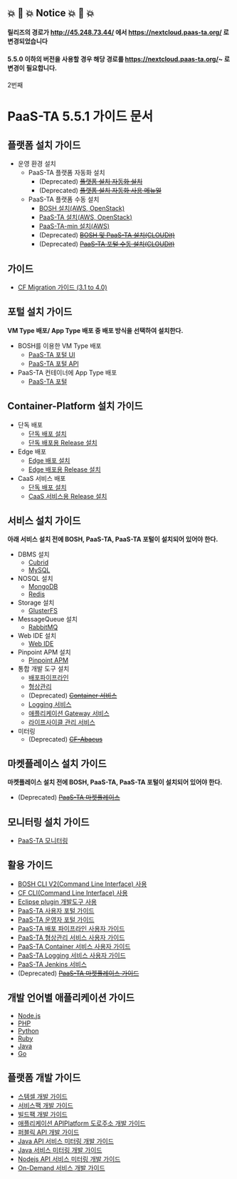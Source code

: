 ## 💥 🚨 💥 Notice 💥 🚨 💥
#### 릴리즈의 경로가 http://45.248.73.44/ 에서 https://nextcloud.paas-ta.org/ 로 변경되었습니다  
#### 5.5.0 이하의 버전을 사용할 경우 해당 경로를 https://nextcloud.paas-ta.org/~ 로 변경이 필요합니다.  

2번째 

# PaaS-TA 5.5.1 가이드 문서


## 플랫폼 설치 가이드
- 운영 환경 설치
  - PaaS-TA 플랫폼 자동화 설치
    - (Deprecated) ~~[플랫폼 설치 자동화  설치](./use-guide/platform/PAAS-TA_PLATFORM_INSTALL_AUTOMATION_INSTALL_GUIDE_v1.0.md)~~
    - (Deprecated) ~~[플랫폼 설치 자동화 사용 메뉴얼](./use-guide/platform/PAAS-TA_PLATFORM_INSTALL_AUTOMATION_USE_MANUAL_v1.0.md)~~
  - PaaS-TA 플랫폼 수동 설치
    - [BOSH 설치(AWS, OpenStack)](./install-guide/bosh/PAAS-TA_BOSH2_INSTALL_GUIDE_V5.0.md)
    - [PaaS-TA 설치(AWS, OpenStack)](./install-guide/paasta/PAAS-TA_CORE_INSTALL_GUIDE_V5.0.md)
    - [PaaS-TA-min 설치(AWS)](./install-guide/paasta/PAAS-TA_MIN_INSTALL_GUIDE.md)
    - (Deprecated) ~~[BOSH 및 PaaS-TA 설치(CLOUDit)](./use-guide/platform/PAAS-TA_PLATFORM_INSTALL_AUTOMATION_CLOUDIT_v1.0.md)~~
    - (Deprecated) ~~[PaaS-TA 포털 수동 설치(CLOUDit)](./use-guide/platform/PAAS-TA_PLATFORM_INSTALL_AUTOMATION_CLOUDIT_PORTAL_v1.0.md)~~

##  가이드
- [CF Migration 가이드 (3.1 to 4.0)](../../../Guide-4.0-ROTELLE/blob/master/PaaS_TA_4.0_migration.md)
  
## 포털 설치 가이드
**VM Type 배포/ App Type 배포 중 배포 방식을 선택하여 설치한다.**
- BOSH를 이용한 VM Type 배포
  - [PaaS-TA 포털 UI](./install-guide/portal/PAAS-TA_PORTAL_UI_SERVICE_INSTALL_GUIDE_V1.0.md)
  - [PaaS-TA 포털 API](./install-guide/portal/PAAS-TA_PORTAL_API_SERVICE_INSTALL_GUIDE_V1.0.md)
- PaaS-TA 컨테이너에 App Type 배포
  - [PaaS-TA 포털](./install-guide/portal/PAAS-TA_PORTAL_SERVICE_APP_TYPE_INSTALL_GUIDE_V1.0.md)

## Container-Platform 설치 가이드
- 단독 배포
  - [단독 배포 설치](https://github.com/PaaS-TA/paas-ta-container-platform/blob/master/install-guide/standalone/paas-ta-container-platform-standalone-deployment-guide-v1.0.md)
  - [단독 배포용 Release 설치](https://github.com/PaaS-TA/paas-ta-container-platform/blob/master/install-guide/bosh/paas-ta-container-platform-bosh-deployment-spray-guide-v1.0.md)
- Edge 배포
  - [Edge 배포 설치](https://github.com/PaaS-TA/paas-ta-container-platform/blob/master/install-guide/edge/paas-ta-container-platform-edge-deployment-guide-v1.0.md)
  - [Edge 배포용 Release 설치](https://github.com/PaaS-TA/paas-ta-container-platform/blob/master/install-guide/bosh/paas-ta-container-platform-bosh-deployment-edge-guide-v1.0.md)
- CaaS 서비스 배포
  - [단독 배포 설치](https://github.com/PaaS-TA/paas-ta-container-platform/blob/master/install-guide/standalone/paas-ta-container-platform-standalone-deployment-guide-v1.0.md)
  - [CaaS 서비스용 Release 설치](https://github.com/PaaS-TA/paas-ta-container-platform/blob/master/install-guide/bosh/paas-ta-container-platform-bosh-deployment-caas-guide-v1.0.md)

## 서비스 설치 가이드
**아래 서비스 설치 전에 BOSH, PaaS-TA, PaaS-TA 포털이 설치되어 있어야 한다.**

- DBMS 설치
  - [Cubrid](./service-guide/dbms/PAAS-TA_CUBRID_SERVICE_INSTALL_GUIDE_V1.0.md)
  - [MySQL](./service-guide/dbms/PAAS-TA_MYSQL_SERVICE_INSTALL_GUIDE_V1.0.md)
- NOSQL 설치
  - [MongoDB](./service-guide/nosql/PAAS-TA_MONGODB_SERVICE_INSTALL_GUIDE_V1.0.md)
  - [Redis](./service-guide/nosql/PAAS-TA_ON_DEMAND_REDIS_SERVICE_INSTALL_GUIDE_V1.0.md)
- Storage 설치
  - [GlusterFS](./service-guide/storage/PAAS-TA_GLUSTERFS_SERVICE_INSTALL_GUIDE_V1.0.md)
- MessageQueue 설치
  - [RabbitMQ](./service-guide/messagequeue/PAAS-TA_RABBITMQ_SERVICE_INSTALL_GUIDE_V1.0.md)
- Web IDE 설치
  - [Web IDE](./service-guide/webide/PAAS-TA_WEB_IDE_INSTALL_GUIDE_V1.0.md)
- Pinpoint APM 설치
  - [Pinpoint APM](./service-guide/etc/PAAS-TA_PINPOINT_SERVICE_INSTALL_GUIDE_V1.0.md)  
- 통합 개발 도구 설치
  - [배포파이프라인](./service-guide/tools/PAAS-TA_DELIVERY_PIPELINE_SERVICE_INSTALL_GUIDE_V1.0.md)
  - [형상관리](./service-guide/tools/PAAS-TA_SOURCE_CONTROL_SERVICE_INSTALL_GUIDE_V1.0.md)
  - (Deprecated) ~~[Container 서비스](./service-guide/tools/PAAS-TA_CONTAINER_SERVICE_INSTALL_GUIDE_V2.0.md)~~
  - [Logging 서비스](./service-guide/tools/PAAS-TA_LOGGING_SERVICE_INSTALL_GUIDE_V1.0.md)
  - [애플리케이션 Gateway 서비스](./service-guide/tools/PAAS-TA_APPLICATION_GATEWAY_SERVICE_INSTALL_GUIDE_V1.0.md)
  - [라이프사이클 관리 서비스](./service-guide/tools/PAAS-TA_LIFECYCLE_MANAGEMENT_SERVICE_INSTALL_GUIDE_V1.0.md)
- 미터링
  - (Deprecated) ~~[CF-Abacus](./install-guide/metering/PAAS-TA_METERING_INSTALL_GUIDE.md)~~

## 마켓플레이스 설치 가이드
**마켓플레이스 설치 전에 BOSH, PaaS-TA, PaaS-TA 포털이 설치되어 있어야 한다.**

- (Deprecated) ~~[PaaS-TA 마켓플레이스](./service-guide/marketplace/PAAS-TA_MARKETPLACE_INSTALL_GUIDE_V1.0.md)~~

## 모니터링 설치 가이드
- [PaaS-TA 모니터링](./service-guide/monitoring/PAAS-TA_MONITORING_INSTALL_GUIDE_V5.0.md)

## 활용 가이드
- [BOSH CLI V2(Command Line Interface) 사용](../../../Guide-4.0-ROTELLE/blob/master/Use-Guide/Bosh/PaaS-TA_BOSH_CLI_V2_사용자_가이드v1.0.md)
- [CF CLI(Command Line Interface) 사용](../../../Guide-1.0-Spaghetti-/blob/master/Use-Guide/OpenPaas%20CLi%20가이드.md)
- [Eclipse plugin 개발도구 사용](../../../Guide-1.0-Spaghetti-/blob/master/Use-Guide/Open%20PaaS%20개발환경%20사용%20가이드.md)
- [PaaS-TA 사용자 포털 가이드](./use-guide/portal/PAAS-TA_USER_PORTAL_USE_GUIDE_V1.1.md)
- [PaaS-TA 운영자 포털 가이드](./use-guide/portal/PAAS-TA_ADMIN_PORTAL_USE_GUIDE_V1.1.md)
- [PaaS-TA 배포 파이프라인 사용자 가이드](./use-guide/tools/PAAS-TA_DELIVERY_PIPELINE_SERVICE_USE_GUIDE_V1.0.md)
- [PaaS-TA 형상관리 서비스 사용자 가이드](./use-guide/tools/PAAS-TA_SOURCE_CONTROL_SERVICE_USE_GUIDE_V1.0.md)
- [PaaS-TA Container 서비스 사용자 가이드](./use-guide/tools/PAAS-TA_CONTAINER_SERVICE_USE_GUIDE_V2.0.md)
- [PaaS-TA Logging 서비스 사용자 가이드](./use-guide/tools/PAAS-TA_LOGGING_SERVICE_USE_GUIDE_V1.0.md)
- [PaaS-TA Jenkins 서비스](./use-guide/tools/PAAS-TA_JENKINS_SERVICE_USER_GUIDE.md)
- (Deprecated) ~~[PaaS-TA 마켓플레이스 가이드](./use-guide/marketplace/PAAS-TA_MARKETPLACE_USE_GUIDE_V1.0.md)~~
## 개발 언어별 애플리케이션 가이드
- [Node.js](../../../Guide-1.0-Spaghetti-/blob/master/Sample-App-Guide/OpenPaaS_PaaSTA_Application_Nodejs_develope_guide.md)
- [PHP](../../../Guide-1.0-Spaghetti-/blob/master/Sample-App-Guide/OpenPaaS_PaaSTA_Application_PHP_develope_guide.md)
- [Python](../../../Guide-1.0-Spaghetti-/blob/master/Sample-App-Guide/OpenPaaS_PaaSTA_Application_Python_develope_guide.md)
- [Ruby](../../../Guide-1.0-Spaghetti-/blob/master/Sample-App-Guide/OpenPaaS_PaaSTA_Application_Ruby_develope_guide.md)
- [Java](../../../Guide-1.0-Spaghetti-/blob/master/Sample-App-Guide/OpenPaaS_PaaSTA_Application_Java_develope_guide.md)
- [Go](../../../Guide-1.0-Spaghetti-/blob/master/Sample-App-Guide/OpenPaaS_PaaSTA_Application_Go_develope_guide.md)

## 플랫폼 개발 가이드
- [스템셀 개발 가이드](../../../Guide-1.0-Spaghetti-/blob/master/Development-Guide/OpenPaaS_PaaSTA_Build_Stemcell_guide.md)
- [서비스팩 개발 가이드](../../../Guide-1.0-Spaghetti-/blob/master/Development-Guide/ServicePack_develope_guide.md)
- [빌드팩 개발 가이드](../../../Guide-1.0-Spaghetti-/blob/master/Development-Guide/Buildpack_develope_guide.md)
- [애플리케이션 APIPlatform 도로주소 개발 가이드](../../../Guide-1.0-Spaghetti-/blob/master/Development-Guide/Application_APIPlatform_dorojuso_devlope_guide.md)
- [퍼블릭 API 개발 가이드](../../../Guide-1.0-Spaghetti-/blob/master/Development-Guide/PublicAPI_devlope_guide.md)
- [Java API 서비스 미터링 개발 가이드](../../../Guide-2.0-Linguine-/blob/master/Development-Guide/PaaS-TA_Java_API_서비스_미터링_개발_가이드.md)
- [Java 서비스 미터링 개발 가이드](../../../Guide-2.0-Linguine-/blob/master/Development-Guide/PaaS-TA_Java_서비스_미터링_개발_가이드.md)
- [Nodejs API 서비스 미터링 개발 가이드](../../../Guide-2.0-Linguine-/blob/master/Development-Guide/PaaS-TA_Node.js_API_미터링_개발_가이드.md)
- [On-Demand 서비스 개발 가이드](./deployment-guide/on-demand/ON_DEMAND_DEPLOYMENT_GUIDE.md)
